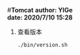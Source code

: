 #**Tomcat**
**author: YIGe**  
**date: 2020/7/10 15:28**  

1. 查看版本  
    ```shell script
    ./bin/version.sh
    ```